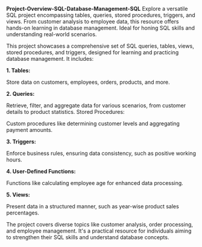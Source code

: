 **Project-Overview-SQL-Database-Management-SQL**
Explore a versatile SQL project encompassing tables, queries, stored procedures, triggers, and views. From customer analysis to employee data, this resource offers hands-on learning in database management. Ideal for honing SQL skills and understanding real-world scenarios.

This project showcases a comprehensive set of SQL queries, tables, views, stored procedures, and triggers, designed for learning and practicing database management. It includes:

**1. Tables:**

Store data on customers, employees, orders, products, and more.

**2. Queries:**

Retrieve, filter, and aggregate data for various scenarios, from customer details to product statistics.
Stored Procedures:

Custom procedures like determining customer levels and aggregating payment amounts.

**3. Triggers:**

Enforce business rules, ensuring data consistency, such as positive working hours.

**4. User-Defined Functions:**

Functions like calculating employee age for enhanced data processing.

**5. Views:**

Present data in a structured manner, such as year-wise product sales percentages.

The project covers diverse topics like customer analysis, order processing, and employee management. It's a practical resource for individuals aiming to strengthen their SQL skills and understand database concepts.

